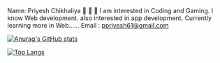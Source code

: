 Name: Priyesh Chikhaliya 👋 👋 👋
I am interested in Coding and Gaming.
I know Web development.
also interested in app development.
Currently learning more in Web......
Email : ppriyesh61@gmail.com




[![Anurag's GitHub stats](https://github-readme-stats.vercel.app/api?username=Priyeshchikhaliya&hide=contribs,prs&show_icons=true&theme=vue )](https://github.com/Priyeshchikhaliya/github-readme-stats)

[![Top Langs](https://github-readme-stats.vercel.app/api/top-langs/?username=Priyeshchikhaliya&show_icons=true)](https://github.com/Priyeshchikhaliya/github-readme-stats)
